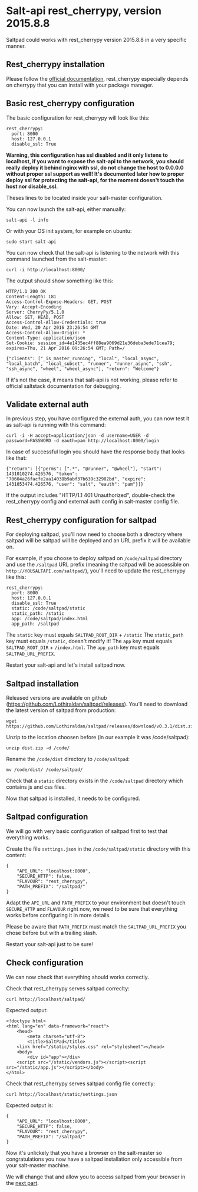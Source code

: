 # Salt-api rest_cherrypy, version 2015.8.8

Saltpad could works with rest_cherrypy version 2015.8.8 in a very specific manner.

## Rest_cherrypy installation

Please follow the [official documentation](https://docs.saltstack.com/en/latest/ref/netapi/all/salt.netapi.rest_cherrypy.html), rest_cherrypy especially depends on cherrypy that you can install with your package manager.

## Basic rest_cherrypy configuration

The basic configuration for rest_cherrypy will look like this:

```
rest_cherrypy:
  port: 8000
  host: 127.0.0.1
  disable_ssl: True
```

__Warning, this configuration has ssl disabled and it only listens to localhost, if you want to expose the salt-api to the network, you should really deploy it behind nginx with ssl, do not change the host to 0.0.0.0 without proper ssl support as well! It's documented later how to proper deploy ssl for protecting the salt-api, for the moment doesn't touch the host nor disable_ssl.__

Theses lines to be located inside your salt-master configuration.

You can now launch the salt-api, either manually:

```
salt-api -l info
```

Or with your OS init system, for example on ubuntu:

```
sudo start salt-api
```

You can now check that the salt-api is listening to the network with this command launched from the salt-master:

```
curl -i http://localhost:8000/
```

The output should show something like this:

```
HTTP/1.1 200 OK
Content-Length: 181
Access-Control-Expose-Headers: GET, POST
Vary: Accept-Encoding
Server: CherryPy/5.1.0
Allow: GET, HEAD, POST
Access-Control-Allow-Credentials: true
Date: Wed, 20 Apr 2016 23:26:54 GMT
Access-Control-Allow-Origin: *
Content-Type: application/json
Set-Cookie: session_id=4e1435ec4ff88ea9069d21e36deba3ede71cea79; expires=Thu, 21 Apr 2016 09:26:54 GMT; Path=/

{"clients": ["_is_master_running", "local", "local_async", "local_batch", "local_subset", "runner", "runner_async", "ssh", "ssh_async", "wheel", "wheel_async"], "return": "Welcome"}
```

If it's not the case, it means that salt-api is not working, please refer to official saltstack documentation for debugging.

## Validate external auth

In previous step, you have configured the external auth, you can now test it as salt-api is running with this command:

```
curl -i -H accept=application/json -d username=USER -d password=PASSWORD -d eauth=pam http://localhost:8000/login
```

In case of successful login you should have the response body that looks like that:

```
{"return": [{"perms": [".*", "@runner", "@wheel"], "start": 1431010274.426576, "token": "70604a26facfe2aa14038b9abf37b639c32902bd", "expire": 1431053474.426576, "user": "salt", "eauth": "pam"}]}
```

If the output includes "HTTP/1.1 401 Unauthorized", double-check the rest_cherrypy config and external auth config in salt-master config file.

## Rest_cherrypy configuration for saltpad

For deploying saltpad, you'll now need to choose both a directory where saltpad will be saltpad will be deployed and an URL prefix it will be available on.

For example, if you choose to deploy saltpad on `/code/saltpad` directory and use the `/saltpad` URL prefix (meaning the saltpad will be accessible on `http://YOUSALTAPI.com/saltpad/`), you'll need to update the rest_cherrypy like this:

```
rest_cherrypy:
  port: 8000
  host: 127.0.0.1
  disable_ssl: True
  static: /code/saltpad/static
  static_path: /static
  app: /code/saltpad/index.html
  app_path: /saltpad
```

The `static` key must equals `SALTPAD_ROOT_DIR` + `/static`
The `static_path` key must equals `/static`, doesn't modify it!
The `app` key must equals `SALTPAD_ROOT_DIR` + `/index.html`.
The `app_path` key must equals `SALTPAD_URL_PREFIX`.

Restart your salt-api and let's install saltpad now.

## Saltpad installation

Released versions are available on github (https://github.com/Lothiraldan/saltpad/releases). You'll need to download the latest version of saltpad from production:

```
wget https://github.com/Lothiraldan/saltpad/releases/download/v0.3.1/dist.zip
```

Unzip to the location choosen before (in our example it was /code/saltpad):

```
unzip dist.zip -d /code/
```

Rename the `/code/dist` directory to `/code/saltpad`:

```
mv /code/dist/ /code/saltpad/
```

Check that a `static` directory exists in the `/code/saltpad` directory which contains js and css files.

Now that saltpad is installed, it needs to be configured.

## Saltpad configuration

We will go with very basic configuration of saltpad first to test that everything works.

Create the file `settings.json` in the `/code/saltpad/static` directory with this content:

```
{
    "API_URL": "localhost:8000",
    "SECURE_HTTP": false,
    "FLAVOUR": "rest_cherrypy",
    "PATH_PREFIX": "/saltpad/"
}
```

Adapt the `API_URL` and `PATH_PREFIX` to your environment but doesn't touch `SECURE_HTTP` and `FLAVOUR` right now, we need to be sure that everything works before configuring it in more details.

Please be aware that `PATH_PREFIX` must match the `SALTPAD_URL_PREFIX` you chose before but with a trailing slash.

Restart your salt-api just to be sure!

## Check configuration

We can now check that everything should works correctly.

Check that rest_cherrypy serves saltpad correclty:

```
curl http://localhost/saltpad/
```

Expected output:

```
<!doctype html>
<html lang="en" data-framework="react">
    <head>
        <meta charset="utf-8">
        <title>SaltPad</title>
    <link href="/static/styles.css" rel="stylesheet"></head>
    <body>
        <div id="app"></div>
    <script src="/static/vendors.js"></script><script src="/static/app.js"></script></body>
</html>
```

Check that rest_cherrypy serves saltpad config file correctly:

```
curl http://localhost/static/settings.json
```

Expected output is:

```
{
    "API_URL": "localhost:8000",
    "SECURE_HTTP": false,
    "FLAVOUR": "rest_cherrypy",
    "PATH_PREFIX": "/saltpad/"
}
```

Now it's unlickely that you have a browser on the salt-master so congratulations you now have a saltpad installation only accessible from your salt-master machine.

We will change that and allow you to access saltpad from your browser in the [next part](saltpad-across-internet-cherrypy.md).
